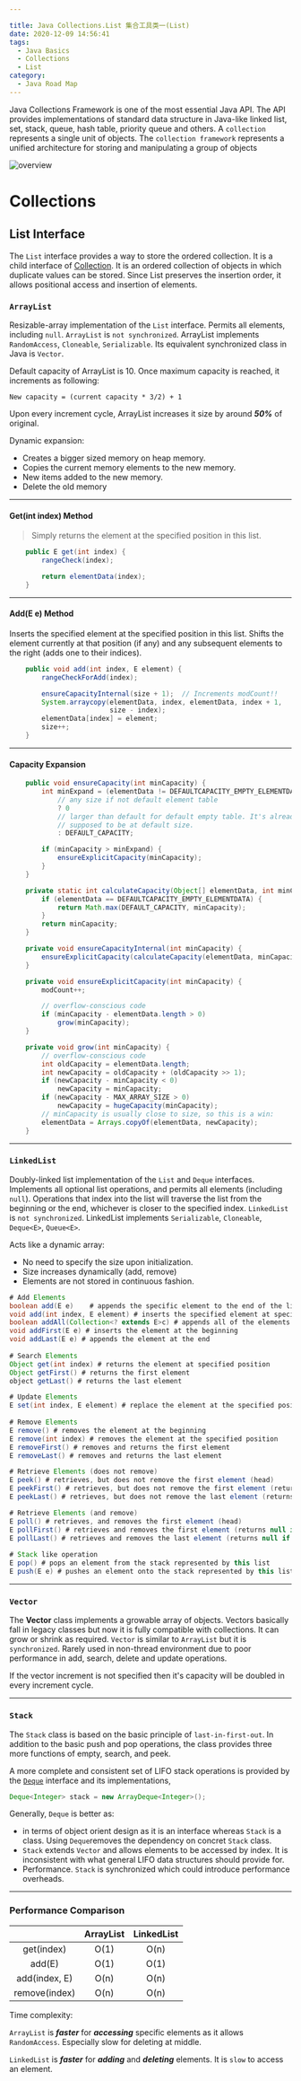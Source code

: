 ```yaml
---

title: Java Collections.List 集合工具类一(List)
date: 2020-12-09 14:56:41
tags:
  - Java Basics
  - Collections
  - List
category:
  - Java Road Map
---
```


Java Collections Framework is one of the most essential Java API. The API provides implementations of standard data structure in Java-like linked list, set, stack, queue, hash table, priority queue and others. A `collection` represents a single unit of objects. The `collection framework` represents a unified architecture for storing and manipulating a group of objects

![overview](java-collections-list/overview.jpg)

<!-- more -->

# Collections

## List Interface

The `List` interface provides a way to store the ordered collection. It is a child interface of [Collection](https://www.geeksforgeeks.org/collections-in-java-2/). It is an ordered collection of objects in which duplicate values can be stored. Since List preserves the insertion order, it allows positional access and insertion of elements.

### `ArrayList`

Resizable-array implementation of the `List` interface. Permits all elements, including `null`. `ArrayList` is `not synchronized`. ArrayList implements `RandomAccess`, `Cloneable`, `Serializable`. Its equivalent synchronized class in Java is `Vector`. 

Default capacity of ArrayList is 10. Once maximum capacity is reached, it increments as following:

```
New capacity = (current capacity * 3/2) + 1
```

Upon every increment cycle, ArrayList increases it size by around ***50%*** of original.

Dynamic expansion:

- Creates a bigger sized memory on heap memory.
- Copies the current memory elements to the new memory.
- New items added to the new memory.
- Delete the old memory

***

#### Get(int index) Method

> Simply returns the element at the specified position in this list.

```java
    public E get(int index) {
        rangeCheck(index);

        return elementData(index);
    }
```

***

#### Add(E e) Method

>
Inserts the specified element at the specified position in this list. Shifts the element currently at that position (if any) and any subsequent elements to the right (adds one to their indices).

```java
    public void add(int index, E element) {
        rangeCheckForAdd(index);

        ensureCapacityInternal(size + 1);  // Increments modCount!!
        System.arraycopy(elementData, index, elementData, index + 1,
                         size - index);
        elementData[index] = element;
        size++;
    }
```

***

#### Capacity Expansion

```java
    public void ensureCapacity(int minCapacity) {
        int minExpand = (elementData != DEFAULTCAPACITY_EMPTY_ELEMENTDATA)
            // any size if not default element table
            ? 0
            // larger than default for default empty table. It's already
            // supposed to be at default size.
            : DEFAULT_CAPACITY;

        if (minCapacity > minExpand) {
            ensureExplicitCapacity(minCapacity);
        }
    }

    private static int calculateCapacity(Object[] elementData, int minCapacity) {
        if (elementData == DEFAULTCAPACITY_EMPTY_ELEMENTDATA) {
            return Math.max(DEFAULT_CAPACITY, minCapacity);
        }
        return minCapacity;
    }

    private void ensureCapacityInternal(int minCapacity) {
        ensureExplicitCapacity(calculateCapacity(elementData, minCapacity));
    }

    private void ensureExplicitCapacity(int minCapacity) {
        modCount++;

        // overflow-conscious code
        if (minCapacity - elementData.length > 0)
            grow(minCapacity);
    }

    private void grow(int minCapacity) {
        // overflow-conscious code
        int oldCapacity = elementData.length;
        int newCapacity = oldCapacity + (oldCapacity >> 1);
        if (newCapacity - minCapacity < 0)
            newCapacity = minCapacity;
        if (newCapacity - MAX_ARRAY_SIZE > 0)
            newCapacity = hugeCapacity(minCapacity);
        // minCapacity is usually close to size, so this is a win:
        elementData = Arrays.copyOf(elementData, newCapacity);
    }
```

***

### `LinkedList`

Doubly-linked list implementation of the `List` and `Deque` interfaces. Implements all optional list operations, and permits all elements (including `null`). Operations that index into the list will traverse the list from the beginning or the end, whichever is closer to the specified index. `LinkedList` is `not synchronized`. LinkedList implements `Serializable`, `Cloneable`, `Deque<E>`, `Queue<E>`. 

Acts like a dynamic array:

- No need to specify the size upon initialization.
- Size increases dynamically (add, remove)
- Elements are not stored in continuous fashion.

```java
# Add Elements
boolean add(E e)	# appends the specific element to the end of the list
void add(int index, E element) # inserts the specified element at specified position
boolean addAll(Collection<? extends E>c) # appends all of the elements to the end
void addFirst(E e) # inserts the element at the beginning
void addLast(E e) # appends the element at the end
  
# Search Elements
Object get(int index) # returns the element at specified position
Object getFirst() # returns the first element
object getLast() # returns the last element

# Update Elements
E set(int index, E element) # replace the element at the specified position
  
# Remove Elements
E remove() # removes the element at the beginning
E remove(int index) # removes the element at the specified position
E removeFirst() # removes and returns the first element
E removeLast() # removes and returns the last element

# Retrieve Elements (does not remove)
E peek() # retrieves, but does not remove the first element (head)
E peekFirst() # retrieves, but does not remove the first element (returns null if empty)
E peekLast() # retrieves, but does not remove the last element (returns null if empty)  

# Retrieve Elements (and remove)
E poll() # retrieves, and removes the first element (head)
E pollFirst() # retrieves and removes the first element (returns null if empty)
E pollLast() # retrieves and removes the last element (returns null if empty)  
  
# Stack like operation
E pop() # pops an element from the stack represented by this list
E push(E e) # pushes an element onto the stack represented by this list
```



---

### `Vector`

The **Vector** class implements a growable array of objects. Vectors basically fall in legacy classes but now it is fully compatible with collections. It can grow or shrink as required. `Vector` is similar to `ArrayList` but it is `synchronized`. Rarely used in non-thread environment due to poor performance in add, search, delete and update operations.

If the vector increment is not specified then it's capacity will be doubled in every increment cycle.

---

### `Stack`

The `Stack` class is based on the basic principle of `last-in-first-out`. In addition to the basic push and pop operations, the class provides three more functions of empty, search, and peek.

A more complete and consistent set of LIFO stack operations is provided by the [`Deque`](https://docs.oracle.com/javase/7/docs/api/java/util/Deque.html) interface and its implementations,

```java
Deque<Integer> stack = new ArrayDeque<Integer>();
```

Generally, `Deque` is better as:

- in terms of object orient design as it is an interface whereas `Stack` is a class. Using `Deque`removes the dependency on concret `Stack` class. 
- `Stack` extends `Vector` and allows elements to be accessed by index. It is inconsistent with what general LIFO data structures should provide for.
- Performance. `Stack` is synchronized which could introduce performance overheads.



---

### Performance Comparison

|               | ArrayList | LinkedList |
| :-----------: | :-------: | :--------: |
|  get(index)   |   O(1)    |    O(n)    |
|    add(E)     |   O(1)    |    O(1)    |
| add(index, E) |   O(n)    |    O(n)    |
| remove(index) |   O(n)    |    O(n)    |

Time complexity:

`ArrayList` is ***faster*** for ***accessing*** specific elements as it allows `RandomAccess`. Especially slow for deleting at middle.

`LinkedList` is ***faster*** for ***adding*** and ***deleting*** elements. It is `slow` to access an element.

